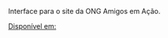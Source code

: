 Interface para o site da ONG Amigos em Ação.

[Disponível em:](https://danielfercope.github.io/ong-amigos-em-acao-front/)


